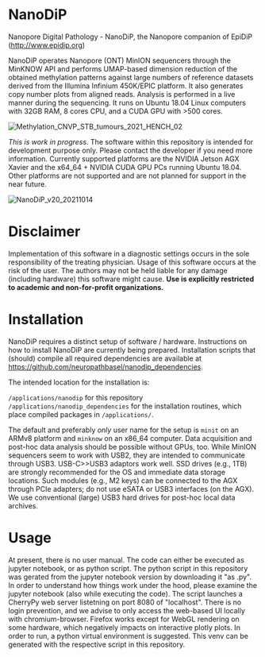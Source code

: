# NanoDiP
Nanopore Digital Pathology - NanoDiP, the Nanopore companion of EpiDiP (http://www.epidip.org)

NanoDiP operates Nanopore (ONT) MinION sequencers through the MinKNOW API and performs UMAP-based dimension reduction of the obtained methylation patterns against large numbers of reference datasets derived from the Illumina Infinium 450K/EPIC platform. It also generates copy number plots from aligned reads. Analysis is performed in a live manner during the sequencing. It runs on Ubuntu 18.04 Linux computers with 32GB RAM, 8 cores CPU, and a CUDA GPU with >500 cores.

![Methylation_CNVP_STB_tumours_2021_HENCH_02](https://user-images.githubusercontent.com/59837805/212966843-38d184d7-fe5e-4495-bd46-e02d57225020.png)

*This is work in progress*. The software within this repository is intended for development purpose only. Please contact the developer if you need more information. Currently supported platforms are the NVIDIA Jetson AGX Xavier and the x64_64 + NVIDIA CUDA GPU PCs running Ubuntu 18.04. Other platforms are not supported and are not planned for support in the near future.

![NanoDiP_v20_20211014](https://user-images.githubusercontent.com/59837805/137954721-ff179777-ac40-4e14-898f-c23ffea3d8a5.gif)

# Disclaimer
Implementation of this software in a diagnostic settings occurs in the sole responsibility of the treating physician. Usage of this software occurs at the risk of the user. The authors may not be held liable for any damage (including hardware) this software might cause. **Use is explicitly restricted to academic and non-for-profit organizations.**

# Installation
NanoDiP requires a distinct setup of software / hardware. Instructions on how to install NanoDiP are currently being prepared. Installation scripts that (should) compile all required dependencies are available at https://github.com/neuropathbasel/nanodip_dependencies. 

The intended location for the installation is:

`/applications/nanodip` for this repository
`/applications/nanodip_dependencies` for the installation routines, which place compiled packages in `/applications/`.

The default and preferably *only* user name for the setup is `minit` on an ARMv8 platform and `minknow` on an x86_64 computer. Data acquisition and post-hoc data analysis should be possible without GPUs, too. While MinION sequencers seem to work with USB2, they are intended to communicate through USB3. USB-C>>USB3 adaptors work well. SSD drives (e.g., 1TB) are strongly recommended for the OS and immediate data storage locations. Such modules (e.g., M2 keys) can be connected to the AGX through PCIe adapters; do not use eSATA or USB3 interfaces (on the AGX). We use conventional (large) USB3 hard drives for post-hoc local data archives.

# Usage
At present, there is no user manual. The code can either be executed as jupyter notebook, or as python script. The python script in this repository was gerated from the jupyter notebook version by downloading it "as .py". In order to understand how things work under the hood, please examine the jupyter notebook (also while executing the code). The script launches a CherryPy web server listetning on port 8080 of "localhost". There is no login prevention, and we advise to only access the web-based UI locally with chromium-browser. Firefox works except for WebGL rendering on some hardware, which negatively impacts on interactive plotly plots. In order to run, a python virtual environment is suggested. This venv can be generated with the respective script in this repository.
